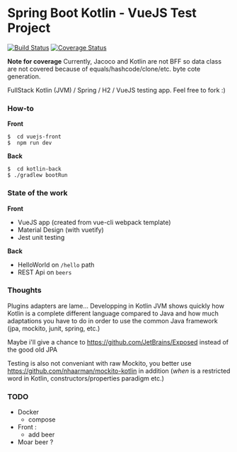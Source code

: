 # Spring Boot Kotlin - VueJS Test Project

[![Build Status](https://travis-ci.org/NoxFr/training-kotlin-vuejs.svg?branch=develop)](https://travis-ci.org/NoxFr/training-kotlin-vuejs)  [![Coverage Status](https://img.shields.io/codecov/c/github/NoxFr/training-kotlin-vuejs.svg)](https://codecov.io/github/NoxFr/training-kotlin-vuejs)

**Note for coverage**  Currently, Jacoco and Kotlin are not BFF so data class are not covered because of equals/hashcode/clone/etc. byte cote generation.

FullStack Kotlin (JVM) / Spring / H2 / VueJS testing app.
Feel free to fork :)

### How-to

**Front**

```
$  cd vuejs-front
$  npm run dev
```

**Back**

```
$  cd kotlin-back
$ ./gradlew bootRun
```

### State of the work

**Front**

- VueJS app (created from vue-cli webpack template)
- Material Design (with vuetify)
- Jest unit testing

**Back**

- HelloWorld on `/hello` path
- REST Api on `beers`

### Thoughts
Plugins adapters are lame... Developping in Kotlin JVM shows quickly how Kotlin is a complete different language compared to Java
and how much adaptations you have to do in order to use the common Java framework
(jpa, mockito, junit, spring, etc.)

Maybe i'll give a chance to https://github.com/JetBrains/Exposed
instead of the good old JPA

Testing is also not conveniant with raw Mockito, you better use https://github.com/nhaarman/mockito-kotlin in addition
(_when_ is a restricted word in Kotlin, constructors/properties paradigm etc.)

### TODO
* Docker
  * compose
* Front :
  - add beer
* Moar beer ?
